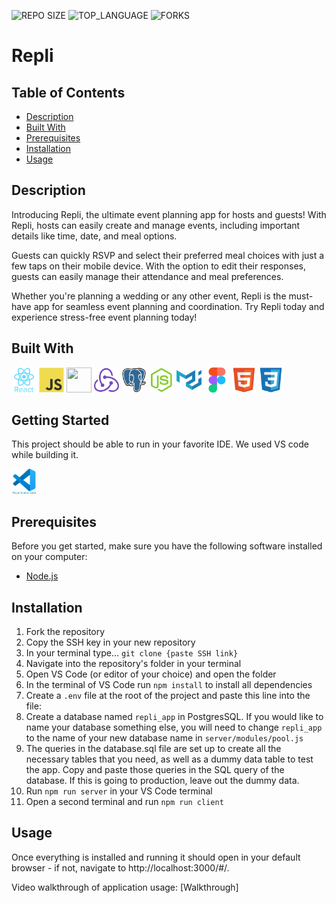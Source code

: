 ![REPO SIZE](https://img.shields.io/github/repo-size/TC-Design-Forge-Repli/Repli-RSVP?style=flat-square)
![TOP_LANGUAGE](https://img.shields.io/github/languages/top/TC-Design-Forge-Repli/Repli-RSVP?style=flat-square)
![FORKS](https://img.shields.io/github/forks/TC-Design-Forge-Repli/Repli-RSVP?style=social)

# Repli


## Table of Contents

- [Description](#description)
- [Built With](#built-with)
- [Prerequisites](#prerequisite)
- [Installation](#installation)
- [Usage](#usage)


## Description

Introducing Repli, the ultimate event planning app for hosts and guests! With Repli, hosts can easily create and manage events, including important details like time, date, and meal options. 

Guests can quickly RSVP and select their preferred meal choices with just a few taps on their mobile device. With the option to edit their responses, guests can easily manage their attendance and meal preferences. 

Whether you're planning a wedding or any other event, Repli is the must-have app for seamless event planning and coordination. Try Repli today and experience stress-free event planning today!


## Built With

<a href="https://reactjs.org/"><img src="https://raw.githubusercontent.com/devicons/devicon/master/icons/react/react-original-wordmark.svg" height="40px" width="40px" /></a>
<a href="https://www.w3schools.com/js/default.asp"><img src="https://raw.githubusercontent.com/devicons/devicon/master/icons/javascript/javascript-original.svg" height="40px" width="40px" /></a>
<a href="https://interactive.twilio.com/email-brand-signup-sales?utm_source=google&utm_medium=cpc&utm_term=sendgrid%20api&utm_campaign=SendGrid_G_S_NAMER_Brand_Tier1&cq_plac=&cq_net=g&cq_pos=&cq_med=&cq_plt=gp&gclid=CjwKCAjwzuqgBhAcEiwAdj5dRktp_EboiSvLP1i00EvGuteMYcPif46CLchL80n5KhnmpOZ8TeQ2ehoCShgQAvD_BwE"><img src="https://sendgrid.com/wp-content/themes/sgdotcom/pages/resource/brand/2016/SendGrid-Logomark.png" height="40px" width="40px" /></a>
<a href="https://redux.js.org/"><img src="https://raw.githubusercontent.com/devicons/devicon/master/icons/redux/redux-original.svg" height="40px" width="40px" /></a>
<a href="https://www.postgresql.org/"><img src="https://raw.githubusercontent.com/devicons/devicon/master/icons/postgresql/postgresql-original.svg" height="40px" width="40px" /></a>
<a href="https://nodejs.org/en/"><img src="https://github.com/devicons/devicon/blob/master/icons/nodejs/nodejs-plain.svg" height="40px" width="40px" /></a>
<a href="https://material-ui.com/"><img src="https://raw.githubusercontent.com/devicons/devicon/master/icons/materialui/materialui-original.svg" height="40px" width="40px" /></a>
<a href="https://www.figma.com/?fuid="><img src="https://github.com/devicons/devicon/blob/master/icons/figma/figma-original.svg" height="40px" width="40px" /></a>
<a href="https://www.w3schools.com/html/"><img src="https://raw.githubusercontent.com/devicons/devicon/master/icons/html5/html5-original.svg" height="40px" width="40px" /></a>
<a href="https://www.w3schools.com/w3css/defaulT.asp"><img src="https://raw.githubusercontent.com/devicons/devicon/master/icons/css3/css3-original.svg" height="40px" width="40px" /></a>


## Getting Started

This project should be able to run in your favorite IDE. We used VS code while building it. 

<a href="https://code.visualstudio.com/"><img src="https://github.com/devicons/devicon/blob/master/icons/vscode/vscode-original-wordmark.svg" height="40px" width="40px" /></a>


## Prerequisites

Before you get started, make sure you have the following software installed on your computer:

- [Node.js](https://nodejs.org/en/)


## Installation

1. Fork the repository
2. Copy the SSH key in your new repository
3. In your terminal type...  `git clone {paste SSH link}`
4. Navigate into the repository's folder in your terminal
5. Open VS Code (or editor of your choice) and open the folder
6. In the terminal of VS Code run `npm install` to install all dependencies
7. Create a `.env` file at the root of the project and paste this line into the file:
8. Create a database named `repli_app` in PostgresSQL.
If you would like to name your database something else, you will need to change `repli_app` to the name of your new database name in `server/modules/pool.js`
9. The queries in the database.sql file are set up to create all the necessary tables that you need, as well as a dummy data table to test the app. Copy and paste those queries in the SQL query of the database. If this is going to production, leave out the dummy data.
10. Run `npm run server` in your VS Code terminal
11. Open a second terminal and run `npm run client`


## Usage

Once everything is installed and running it should open in your default browser - if not, navigate to http://localhost:3000/#/.

Video walkthrough of application usage: [Walkthrough]